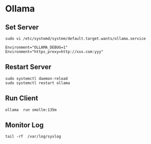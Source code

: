 # Ollama

## Set Server
```
sudo vi /etc/systemd/system/default.target.wants/ollama.service
```
```
Environment="OLLAMA_DEBUG=1"
Environment="https_proxy=http://xxx.com:yyy" 
```
## Restart Server
```
sudo systemctl daemon-reload
sudo systemctl restart ollama
```

## Run Client
```
ollama  run smollm:135m
```

## Monitor Log

```
tail -rf  /var/log/syslog
```

